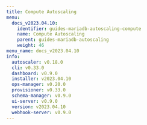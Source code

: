 ```yaml
---
title: Compute Autoscaling
menu:
  docs_v2023.04.10:
    identifier: guides-mariadb-autoscaling-compute
    name: Compute Autoscaling
    parent: guides-mariadb-autoscaling
    weight: 46
menu_name: docs_v2023.04.10
info:
  autoscaler: v0.18.0
  cli: v0.33.0
  dashboard: v0.9.0
  installer: v2023.04.10
  ops-manager: v0.20.0
  provisioner: v0.33.0
  schema-manager: v0.9.0
  ui-server: v0.9.0
  version: v2023.04.10
  webhook-server: v0.9.0
---
```


